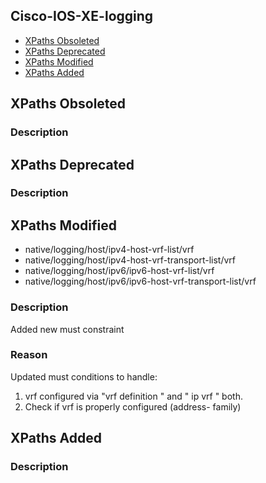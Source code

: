 ## Cisco-IOS-XE-logging


- [XPaths Obsoleted](#xpaths-obsoleted)
- [XPaths Deprecated](#xpaths-deprecated)
- [XPaths Modified](#xpaths-modified)
- [XPaths Added](#xpaths-added)

## XPaths Obsoleted

### Description

## XPaths Deprecated

### Description

## XPaths Modified

- native/logging/host/ipv4-host-vrf-list/vrf
- native/logging/host/ipv4-host-vrf-transport-list/vrf
- native/logging/host/ipv6/ipv6-host-vrf-list/vrf
- native/logging/host/ipv6/ipv6-host-vrf-transport-list/vrf

### Description

Added new must constraint

### Reason

Updated must conditions to handle:

1. vrf configured via "vrf definition <vrf-name>" and " ip vrf <vrf-name>" both.
2. Check if vrf is properly configured (address- family)

## XPaths Added

### Description

